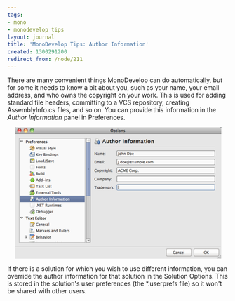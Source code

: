 ```yaml
---
tags:
- mono
- monodevelop tips
layout: journal
title: 'MonoDevelop Tips: Author Information'
created: 1300291200
redirect_from: /node/211
---
```

There are many convenient things MonoDevelop can do automatically, but for some it needs to know a bit about you, such as your name, your email address, and who owns the copyright on your work. This is used for adding standard file headers, committing to a VCS repository, creating AssemblyInfo.cs files, and so on. You can provide this information in the _Author Information_ panel in Preferences.<!--break-->

<a href="/files/images/md-tips/author-information-panel.png" rel="lightbox[md_tips_author_information]" title="The author information panel"><img src="/files/images/md-tips/t/author-information-panel.png" alt="The author information panel" style="max-width:98%; display:block;margin-left:auto;margin-right:auto;" /></a>

If there is a solution for which you wish to use different information, you can override the author information for that solution in the Solution Options. This is stored in the solution's user preferences (the *.userprefs file) so it won't be shared with other users.
